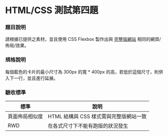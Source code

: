 # HTML/CSS 測試第四題

### 題目說明

請根據已提供之素材，並且使用 CSS Flexbox 製作出與 [完整版網站](https://wucareer-f2e-html-test-4.netlify.app/) 相同的網頁/佈局/效果。

### 規格說明

每個藍色的卡片的最小尺寸為 300px 的寬 \* 400px 的高，若低於這個尺寸，則併入下一行，並且進行延展。

### 驗收標準

| 標準           | 說明                                   |
| -------------- | -------------------------------------- |
| 頁面佈局相似度 | HTML 結構與 CSS 樣式需與完整版網站一致 |
| RWD            | 在各式尺寸下不能有跑版的狀況發生       |
